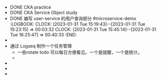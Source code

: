 - DONE CKA practice
- DONE CKA Service Object study
- DONE 编写 user-service 的用户查询部分 #microservice-demo
  :LOGBOOK:
  CLOCK: [2023-01-31 Tue 15:19:43]--[2023-01-31 Tue 15:23:15] =>  00:03:32
  CLOCK: [2023-01-31 Tue 15:45:14]--[2023-01-31 Tue 16:25:47] =>  00:40:33
  :END:
-
- 通过 Logseq 制作一个任务管理
	- 一些rotate todo 可以每日方便看见。一个是提醒，一个是统计。
	-
-
-
-